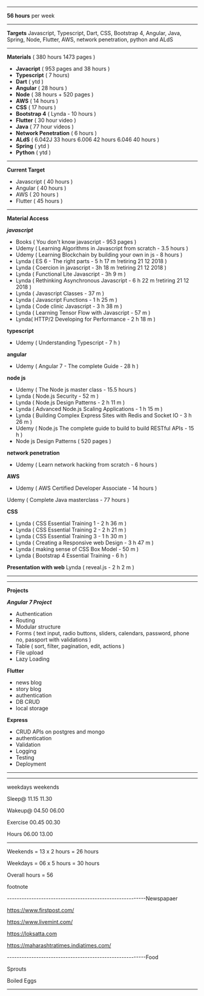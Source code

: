 
***
**56 hours** per week
***
**Targets**
Javascript, Typescript, Dart, CSS, Bootstrap 4, Angular, Java, Spring, Node, Flutter, AWS, network penetration, python and ALdS
***
**Materials** ( 380 hours 1473 pages )
- **Javacript** ( 953 pages and 38 hours )
- **Typescript** ( 7 hours)
- **Dart** ( ytd )
- **Angular** ( 28 hours )
- **Node**  ( 38 hours + 520 pages )
- **AWS** ( 14 hours )
- **CSS** ( 17 hours )
- **Bootstrap 4** ( Lynda - 10 hours )
- **Flutter** ( 30 hour video )
- **Java** ( 77 hour videos )
- **Network Penetration** ( 6 hours )
- **ALdS** ( 6.042J 33 hours 6.006 42 hours 6.046 40 hours )
- **Spring** ( ytd )
- **Python** ( ytd )

***
**Current Target**
-  Javascript ( 40 hours )
- Angular ( 40 hours )
- AWS ( 20 hours )
- Flutter ( 45 hours )

***

**Material Access**

***javascript***
- Books ( You don't know javascript - 953 pages )
- Udemy ( Learning Algorithms in Javascript from scratch - 3.5 hours )
- Udemy ( Learning Blockchain by building your own in js - 8 hours )
- Lynda ( ES 6 - The right parts - 5 h 17 m !retiring 21 12 2018 )
- Lynda ( Coercion in javascript - 3h 18 m !retiring 21 12 2018 )
- Lynda ( Functional Lite Javascript - 3h 9 m )
- Lynda ( Rethinking Asynchronous Javascript - 6 h 22 m !retiring 21 12 2018 )
- Lynda ( Javascript Classes - 37 m )
- Lynda ( Javascript Functions - 1 h 25 m )
- Lynda ( Code clinic Javascript - 3 h 38 m )
- Lynda ( Learning Tensor Flow with Javascript - 57 m )
- Lynda( HTTP/2 Developing for Performance - 2 h 18 m )

**typescript**
- Udemy ( Understanding Typescript - 7 h )

**angular**
- Udemy ( Angular 7 - The complete Guide - 28 h )

**node js**
- Udemy ( The Node js master class - 15.5 hours )
- Lynda ( Node.js Security - 52 m )
- Lynda ( Node.js Design Patterns - 2 h 11 m )
- Lynda ( Advanced Node.js Scaling Applications - 1 h 15 m )
- Lynda ( Building Complex Express Sites with Redis and Socket IO - 3 h 26 m )
- Udemy ( Node.js The complete guide to build to build RESTful APIs - 15 h )
- Node js Design Patterns ( 520 pages )

**network penetration**
- Udemy ( Learn network hacking from scratch - 6 hours )

**AWS**
- Udemy ( AWS Certified Developer Associate - 14 hours )

Udemy ( Complete Java masterclass - 77 hours )

**CSS**
- Lynda ( CSS Essential Training 1 - 2 h 36 m )
- Lynda ( CSS Essential Training 2 - 2 h 21 m )
- Lynda ( CSS Essential Training 3 - 1 h 30 m )
- Lynda ( Creating a Responsive web Design - 3 h 47 m )
- Lynda ( making sense of CSS Box Model - 50 m )
- Lynda ( Bootstrap 4 Essential Training - 6 h )

**Presentation with web**
Lynda ( reveal.js - 2 h 2 m )

***
***

**Projects**

***Angular 7 Project***
- Authentication
- Routing
- Modular structure
- Forms ( text input, radio buttons, sliders, calendars, password, phone no, passport with validations )
- Table ( sort, filter, pagination, edit, actions )
- File upload
- Lazy Loading

**Flutter**
- news blog
- story blog
- authentication
- DB CRUD
- local storage

**Express**
- CRUD APIs on postgres and mongo
- authentication
- Validation
- Logging
- Testing
- Deployment



***
***

weekdays weekends

Sleep@   11.15 11.30

Wakeup@  04.50 06.00

Exercise 00.45 00.30

Hours    06.00 13.00


--------------------------
 

Weekends = 13 x 2 hours = 26 hours

Weekdays = 06 x 5 hours = 30 hours

Overall hours = 56

  

footnote

---------------------------------------------------------Newspapaer

https://www.firstpost.com/

https://www.livemint.com/

https://loksatta.com

https://maharashtratimes.indiatimes.com/

---------------------------------------------------------Food

Sprouts

Boiled Eggs

---------------------------------------------------------

